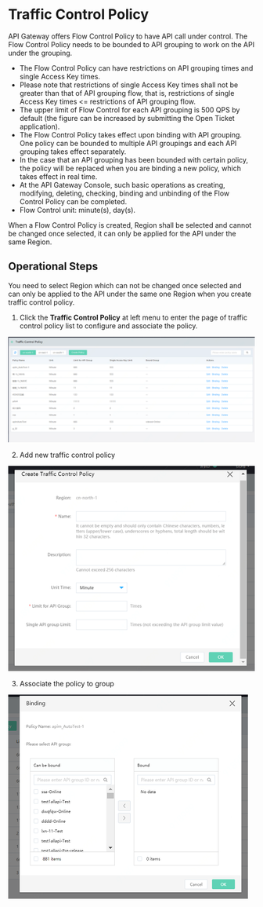 # Traffic Control Policy

API Gateway offers Flow Control Policy to have API call under control. The Flow Control Policy needs to be bounded to API grouping to work on the API under the grouping.

-  The Flow Control Policy can have restrictions on API grouping times and single Access Key times.
-  Please note that restrictions of single Access Key times shall not be greater than that of API grouping flow, that is, restrictions of single Access Key times <= restrictions of API grouping flow.
-  The upper limit of Flow Control for each API grouping is 500 QPS by default (the figure can be increased by submitting the Open Ticket application).
-  The Flow Control Policy takes effect upon binding with API grouping. One policy can be bounded to multiple API groupings and each API grouping takes effect separately.
-  In the case that an API grouping has been bounded with certain policy, the policy will be replaced when you are binding a new policy, which takes effect in real time.
-  At the API Gateway Console, such basic operations as creating, modifying, deleting, checking, binding and unbinding of the Flow Control Policy can be completed.
-  Flow Control unit: minute(s), day(s).

When a Flow Control Policy is created, Region shall be selected and cannot be changed once selected, it can only be applied for the API under the same Region.



## Operational Steps
You need to select Region which can not be changed once selected and can only be applied to the API under the same one Region when you create traffic control policy.


1. Click the **Traffic Control Policy** at left menu to enter the page of traffic control policy list to configure and associate the policy.

![Traffic control policy list page](../../../../../image/Internet-Middleware/API-Gateway/lkcl-list.png)


2. Add new traffic control policy

![Add new policy](../../../../../image/Internet-Middleware/API-Gateway/lkcl-add.png)


3. Associate the policy to group

![Associate policy](../../../../../image/Internet-Middleware/API-Gateway/lkcl-bd.png)



